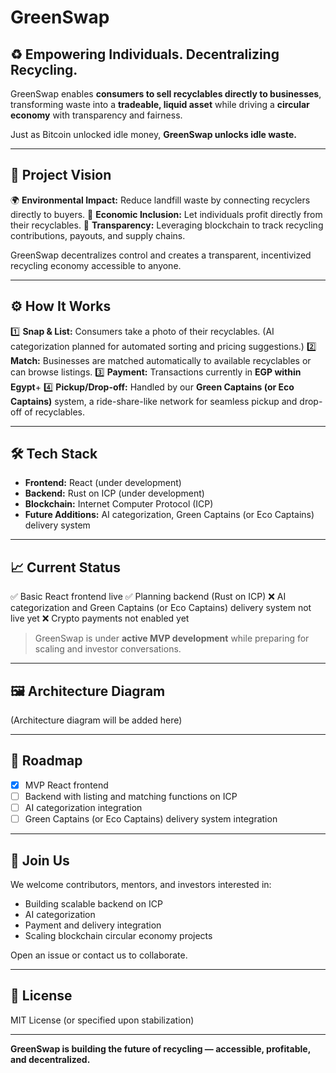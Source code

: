 # GreenSwap

## ♻️ Empowering Individuals. Decentralizing Recycling.

GreenSwap enables **consumers to sell recyclables directly to businesses**, transforming waste into a **tradeable, liquid asset** while driving a **circular economy** with transparency and fairness.

Just as Bitcoin unlocked idle money, **GreenSwap unlocks idle waste.**

---

## 🚀 Project Vision

🌍 **Environmental Impact:** Reduce landfill waste by connecting recyclers directly to buyers.
💸 **Economic Inclusion:** Let individuals profit directly from their recyclables.
🔗 **Transparency:** Leveraging blockchain to track recycling contributions, payouts, and supply chains.

GreenSwap decentralizes control and creates a transparent, incentivized recycling economy accessible to anyone.

---

## ⚙️ How It Works

1️⃣ **Snap & List:** Consumers take a photo of their recyclables. (AI categorization planned for automated sorting and pricing suggestions.)
2️⃣ **Match:** Businesses are matched automatically to available recyclables or can browse listings.
3️⃣ **Payment:** Transactions currently in **EGP within Egypt**+
4️⃣ **Pickup/Drop-off:** Handled by our **Green Captains (or Eco Captains)** system, a ride-share-like network for seamless pickup and drop-off of recyclables.

---

## 🛠️ Tech Stack

* **Frontend:** React (under development)
* **Backend:** Rust on ICP (under development)
* **Blockchain:** Internet Computer Protocol (ICP)
* **Future Additions:** AI categorization, Green Captains (or Eco Captains) delivery system

---

## 📈 Current Status

✅ Basic React frontend live
✅ Planning backend (Rust on ICP)
❌ AI categorization and Green Captains (or Eco Captains) delivery system not live yet
❌ Crypto payments not enabled yet

> GreenSwap is under **active MVP development** while preparing for scaling and investor conversations.

---

## 🖼️ Architecture Diagram

(Architecture diagram will be added here)

---

## 🚩 Roadmap

* [x] MVP React frontend
* [ ] Backend with listing and matching functions on ICP
* [ ] AI categorization integration
* [ ] Green Captains (or Eco Captains) delivery system integration

---

## 🤝 Join Us

We welcome contributors, mentors, and investors interested in:

* Building scalable backend on ICP
* AI categorization
* Payment and delivery integration
* Scaling blockchain circular economy projects

Open an issue or contact us to collaborate.

---

## 📄 License

MIT License (or specified upon stabilization)

---

**GreenSwap is building the future of recycling — accessible, profitable, and decentralized.**
